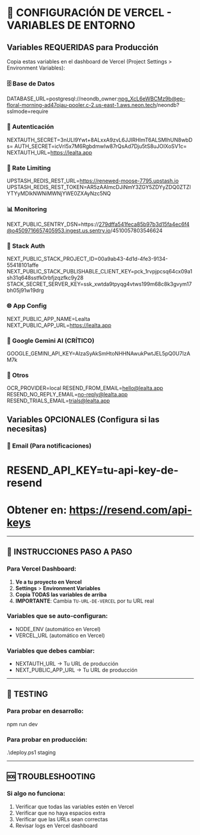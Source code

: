 # 🚀 CONFIGURACIÓN DE VERCEL - VARIABLES DE ENTORNO

## Variables REQUERIDAS para Producción

Copia estas variables en el dashboard de Vercel (Project Settings > Environment Variables):

### 🗄️ Base de Datos
DATABASE_URL=postgresql://neondb_owner:npg_XcL6eWBCMz9b@ep-floral-morning-ad47ojau-pooler.c-2.us-east-1.aws.neon.tech/neondb?sslmode=require

### 🔐 Autenticación
NEXTAUTH_SECRET=3nULI9Ywt+8ALxxA9zvL6JJIRHImT6ALSMlhUN8wbDs=
AUTH_SECRET=icVrI5x7M6RgbdmwIw87rQsAd7Dju5tS8uJOIXoSV1c=
NEXTAUTH_URL=https://lealta.app

### 🚦 Rate Limiting
UPSTASH_REDIS_REST_URL=https://renewed-moose-7795.upstash.io
UPSTASH_REDIS_REST_TOKEN=AR5zAAImcDJiNmY3ZGY5ZDYyZDQ0ZTZlYTYyMDlkNWNiMWNjYWE0ZXAyNzc5NQ

### 📊 Monitoring
NEXT_PUBLIC_SENTRY_DSN=https://279dffa541feca85b97b3d15fa4ec6f4@o4509716657405953.ingest.us.sentry.io/4510057803546624

### 🔑 Stack Auth
NEXT_PUBLIC_STACK_PROJECT_ID=00a9ab43-4d1d-4fe3-9134-55418101affe
NEXT_PUBLIC_STACK_PUBLISHABLE_CLIENT_KEY=pck_1rvpjpcsq64cx09a1sh31q648sstfk0rbfjzqzfkc9y28
STACK_SECRET_SERVER_KEY=ssk_xwtda9tpyqg4vtws199m68c8k3gvym17bh05j91w19drg

### 🌐 App Config
NEXT_PUBLIC_APP_NAME=Lealta
NEXT_PUBLIC_APP_URL=https://lealta.app

### 🤖 Google Gemini AI (CRÍTICO)
GOOGLE_GEMINI_API_KEY=AIzaSyAkSmHtoNHHNAwukPwtJEL5pQ0U7IzAM7k

### 🔧 Otros
OCR_PROVIDER=local
RESEND_FROM_EMAIL=hello@lealta.app
RESEND_NO_REPLY_EMAIL=no-reply@lealta.app
RESEND_TRIALS_EMAIL=trials@lealta.app

## Variables OPCIONALES (Configura si las necesitas)

### 📧 Email (Para notificaciones)
# RESEND_API_KEY=tu-api-key-de-resend
# Obtener en: https://resend.com/api-keys

---

## 📝 INSTRUCCIONES PASO A PASO

### Para Vercel Dashboard:

1. **Ve a tu proyecto en Vercel**
2. **Settings** > **Environment Variables**
3. **Copia TODAS las variables de arriba**
4. **IMPORTANTE**: Cambia `TU-URL-DE-VERCEL` por tu URL real

### Variables que se auto-configuran:
- NODE_ENV (automático en Vercel)
- VERCEL_URL (automático en Vercel)

### Variables que debes cambiar:
- NEXTAUTH_URL → Tu URL de producción
- NEXT_PUBLIC_APP_URL → Tu URL de producción

---

## 🎯 TESTING

### Para probar en desarrollo:
npm run dev

### Para probar en producción:
.\deploy.ps1 staging

---

## 🆘 TROUBLESHOOTING

### Si algo no funciona:
1. Verificar que todas las variables estén en Vercel
2. Verificar que no haya espacios extra
3. Verificar que las URLs sean correctas
4. Revisar logs en Vercel dashboard

